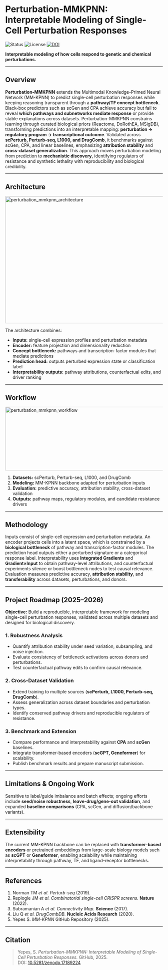 # Perturbation-MMKPNN: Interpretable Modeling of Single-Cell Perturbation Responses

![Status](https://img.shields.io/badge/Status-In%20Progress-yellow)
![License](https://img.shields.io/badge/License-MIT-green)
[![DOI](https://zenodo.org/badge/DOI/10.5281/zenodo.17189224.svg)](https://doi.org/10.5281/zenodo.17189224)

**Interpretable modeling of how cells respond to genetic and chemical perturbations.**

---

## Overview

**Perturbation-MMKPNN** extends the Multimodal Knowledge-Primed Neural Network (MM-KPNN) to predict single-cell perturbation responses while keeping reasoning transparent through a **pathway/TF concept bottleneck**. Black-box predictors such as scGen and CPA achieve accuracy but fail to reveal **which pathways and subnetworks mediate response** or provide stable explanations across datasets. Perturbation-MMKPNN constrains learning through curated biological priors (Reactome, DoRothEA, MSigDB), transforming predictions into an interpretable mapping: **perturbation → regulatory program → transcriptional outcome**. Validated across **scPerturb, Perturb-seq, L1000, and DrugComb**, it benchmarks against scGen, CPA, and linear baselines, emphasizing **attribution stability** and **cross-dataset generalization**. This approach moves perturbation modeling from prediction to **mechanistic discovery**, identifying regulators of resistance and synthetic lethality with reproducibility and biological credibility.

---

## Architecture
<img width="817" height="405" alt="perturbation_mmkpnn_architecture" src="https://github.com/user-attachments/assets/4ca345b8-e2ce-400b-997b-193eb1629920" />

The architecture combines:  
- **Inputs:** single-cell expression profiles and perturbation metadata  
- **Encoder:** feature projection and dimensionality reduction  
- **Concept bottleneck:** pathways and transcription-factor modules that mediate predictions  
- **Prediction head:** outputs perturbed expression state or classification label  
- **Interpretability outputs:** pathway attributions, counterfactual edits, and driver ranking  

---

## Workflow
<img width="898" height="203" alt="perturbation_mmkpnn_workflow" src="https://github.com/user-attachments/assets/e45052ac-5d57-4ec0-834d-25f9db11769c" />

1. **Datasets:** scPerturb, Perturb-seq, L1000, and DrugComb  
2. **Modeling:** MM-KPNN backbone adapted for perturbation inputs  
3. **Evaluation:** predictive accuracy, attribution stability, cross-dataset validation  
4. **Outputs:** pathway maps, regulatory modules, and candidate resistance drivers  

---

## Methodology

Inputs consist of single-cell expression and perturbation metadata. An encoder projects cells into a latent space, which is constrained by a **biological bottleneck** of pathway and transcription-factor modules. The prediction head outputs either a perturbed signature or a categorical response label. Interpretability uses **Integrated Gradients** and **Gradient×Input** to obtain pathway-level attributions, and counterfactual experiments silence or boost bottleneck nodes to test causal relevance. Evaluation measures predictive accuracy, **attribution stability**, and **transferability** across datasets, perturbations, and donors.

---

## Project Roadmap (2025–2026)

**Objective:** Build a reproducible, interpretable framework for modeling single-cell perturbation responses, validated across multiple datasets and designed for biological discovery.

### 1. Robustness Analysis
- Quantify attribution stability under seed variation, subsampling, and noise injection.  
- Evaluate consistency of bottleneck activations across donors and perturbations.  
- Test counterfactual pathway edits to confirm causal relevance.
### 2. Cross-Dataset Validation
- Extend training to multiple sources (**scPerturb, L1000, Perturb-seq, DrugComb**).  
- Assess generalization across dataset boundaries and perturbation types.  
- Identify conserved pathway drivers and reproducible regulators of resistance.
### 3. Benchmark and Extension
- Compare performance and interpretability against **CPA** and **scGen** baselines.  
- Integrate transformer-based encoders (**scGPT, Geneformer**) for scalability.  
- Publish benchmark results and prepare manuscript submission.

---

## Limitations & Ongoing Work

Sensitive to label/guide imbalance and batch effects; ongoing efforts include **seed/noise robustness**, **leave-drug/gene-out validation**, and expanded **baseline comparisons** (CPA, scGen, and diffusion/backbone variants).

---

## Extensibility

The current MM-KPNN backbone can be replaced with **transformer-based encoders** or pretrained embeddings from large-scale biology models such as **scGPT** or **Geneformer**, enabling scalability while maintaining interpretability through pathway, TF, and ligand–receptor bottlenecks.

---

## References

1. Norman TM *et al.* *Perturb-seq* (2019).  
2. Replogle JM *et al.* *Combinatorial single-cell CRISPR screens.* **Nature** (2022).  
3. Subramanian A *et al.* *Connectivity Map.* **Science** (2017).  
4. Liu Q *et al.* *DrugCombDB.* **Nucleic Acids Research** (2020).  
5. Yepes S. *MM-KPNN* GitHub Repository (2025).  

---

## Citation

> Yepes, S. *Perturbation-MMKPNN: Interpretable Modeling of Single-Cell Perturbation Responses.* GitHub, 2025.  
> DOI: [10.5281/zenodo.17189224](https://doi.org/10.5281/zenodo.17189224)
